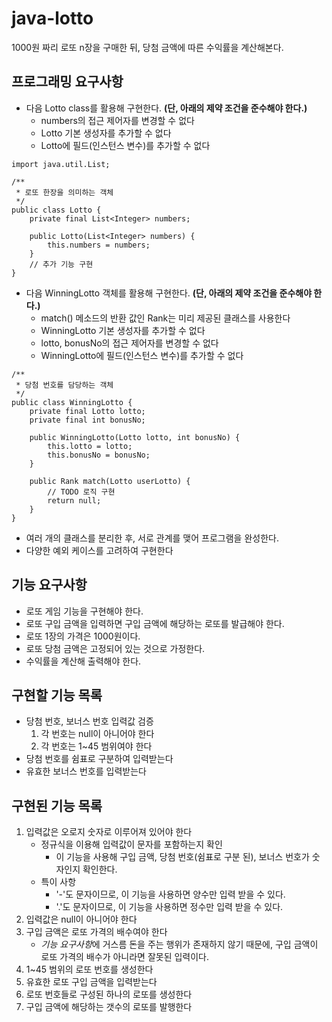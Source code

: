 # java-lotto
1000원 짜리 로또 n장을 구매한 뒤, 당첨 금액에 따른 수익률을 계산해본다.

## 프로그래밍 요구사항
* 다음 Lotto class를 활용해 구현한다. **(단, 아래의 제약 조건을 준수해야 한다.)**
    * numbers의 접근 제어자를 변경할 수 없다
    * Lotto 기본 생성자를 추가할 수 없다
    * Lotto에 필드(인스턴스 변수)를 추가할 수 없다

```$java 
import java.util.List;

/**
 * 로또 한장을 의미하는 객체
 */
public class Lotto {
    private final List<Integer> numbers;
   
    public Lotto(List<Integer> numbers) {
        this.numbers = numbers;
    }
    // 추가 기능 구현
}
```
* 다음 WinningLotto 객체를 활용해 구현한다. **(단, 아래의 제약 조건을 준수해야 한다.)**
    * match() 메소드의 반환 값인 Rank는 미리 제공된 클래스를 사용한다
    * WinningLotto 기본 생성자를 추가할 수 없다
    * lotto, bonusNo의 접근 제어자를 변경할 수 없다
    * WinningLotto에 필드(인스턴스 변수)를 추가할 수 없다
    
```$java
/**
 * 당첨 번호를 담당하는 객체
 */
public class WinningLotto {
    private final Lotto lotto;
    private final int bonusNo;
    
    public WinningLotto(Lotto lotto, int bonusNo) {
        this.lotto = lotto;
        this.bonusNo = bonusNo;
    }

    public Rank match(Lotto userLotto) {
        // TODO 로직 구현
        return null;
    }
}
```
* 여러 개의 클래스를 분리한 후, 서로 관계를 맺어 프로그램을 완성한다.
* 다양한 예외 케이스를 고려하여 구현한다

## 기능 요구사항
* 로또 게임 기능을 구현해야 한다.
* 로또 구입 금액을 입력하면 구입 금액에 해당하는 로또를 발급해야 한다.
* 로또 1장의 가격은 1000원이다.
* 로또 당첨 금액은 고정되어 있는 것으로 가정한다.
* 수익률을 계산해 출력해야 한다.

## 구현할 기능 목록
* 당첨 번호, 보너스 번호 입력값 검증
    1. 각 번호는 null이 아니어야 한다
    2. 각 번호는 1~45 범위여야 한다
* 당첨 번호를 쉼표로 구분하여 입력받는다
* 유효한 보너스 번호를 입력받는다
## 구현된 기능 목록
1. 입력값은 오로지 숫자로 이루어져 있어야 한다
    * 정규식을 이용해 입력값이 문자를 포함하는지 확인
        * 이 기능을 사용해 구입 금액, 당첨 번호(쉼표로 구분 된), 보너스 번호가 숫자인지 확인한다.
    * 특이 사항
        * '-'도 문자이므로, 이 기능을 사용하면 양수만 입력 받을 수 있다.
        * '.'도 문자이므로, 이 기능을 사용하면 정수만 입력 받을 수 있다.
2. 입력값은 null이 아니어야 한다
3. 구입 금액은 로또 가격의 배수여야 한다
    * *기능 요구사항*에 거스름 돈을 주는 행위가 존재하지 않기 때문에, 구입 금액이 로또 가격의 배수가 아니라면 잘못된 입력이다.
4. 1~45 범위의 로또 번호를 생성한다
5. 유효한 로또 구입 금액을 입력받는다
6. 로또 번호들로 구성된 하나의 로또를 생성한다
7. 구입 금액에 해당하는 갯수의 로또를 발행한다
